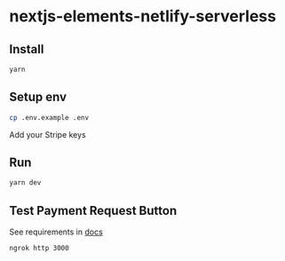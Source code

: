 # nextjs-elements-netlify-serverless

## Install

```bash
yarn
```

## Setup env

```bash
cp .env.example .env
```

Add your Stripe keys

## Run

```bash
yarn dev
```

## Test Payment Request Button

See requirements in [docs](https://stripe.com/docs/stripe-js/elements/payment-request-button#react-prerequisites)

```bash
ngrok http 3000
```

